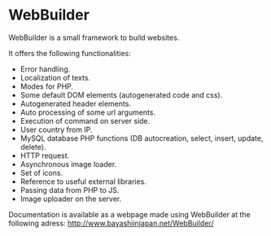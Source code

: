 # WebBuilder

WebBuilder is a small framework to build websites.

It offers the following functionalities:
* Error handling.
* Localization of texts.
* Modes for PHP.
* Some default DOM elements (autogenerated code and css).
* Autogenerated header elements.
* Auto processing of some url arguments.
* Execution of command on server side.
* User country from IP.
* MySQL database PHP functions (DB autocreation, select, insert, update, delete).
* HTTP request.
* Asynchronous image loader.
* Set of icons.
* Reference to useful external libraries.
* Passing data from PHP to JS.
* Image uploader on the server.

Documentation is available as a webpage made using WebBuilder at the following adress:
http://www.bayashiinjapan.net/WebBuilder/
